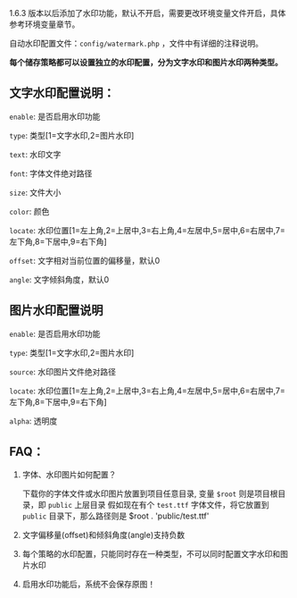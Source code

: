 1.6.3 版本以后添加了水印功能，默认不开启，需要更改环境变量文件开启，具体参考环境变量章节。

自动水印配置文件：`config/watermark.php` ，文件中有详细的注释说明。

**每个储存策略都可以设置独立的水印配置，分为文字水印和图片水印两种类型。**
## 文字水印配置说明：

`enable`: 是否启用水印功能

`type`: 类型[1=文字水印,2=图片水印]

`text`: 水印文字

`font`: 字体文件绝对路径

`size`: 文件大小

`color`: 颜色

`locate`: 水印位置[1=左上角,2=上居中,3=右上角,4=左居中,5=居中,6=右居中,7=左下角,8=下居中,9=右下角]

`offset`: 文字相对当前位置的偏移量，默认0

`angle`: 文字倾斜角度，默认0

## 图片水印配置说明

`enable`: 是否启用水印功能

`type`: 类型[1=文字水印,2=图片水印]

`source`: 水印图片文件绝对路径

`locate`: 水印位置[1=左上角,2=上居中,3=右上角,4=左居中,5=居中,6=右居中,7=左下角,8=下居中,9=右下角]

`alpha`: 透明度

## FAQ：
1. 字体、水印图片如何配置？

    下载你的字体文件或水印图片放置到项目任意目录, 变量 `$root` 则是项目根目录，即 `public` 上层目录
    假如现在有个 `test.ttf` 字体文件，将它放置到 `public` 目录下，那么路径则是 $root . 'public/test.ttf'

2. 文字偏移量(offset)和倾斜角度(angle)支持负数
3. 每个策略的水印配置，只能同时存在一种类型，不可以同时配置文字水印和图片水印
4. 启用水印功能后，系统不会保存原图！